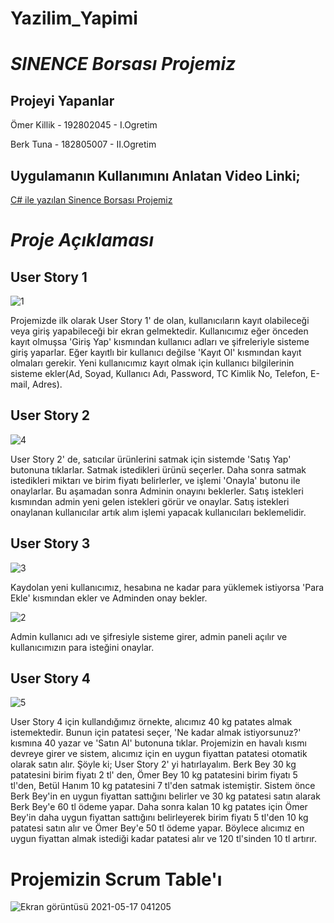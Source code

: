 # Yazilim_Yapimi
# *SINENCE Borsası Projemiz*

## Projeyi Yapanlar
Ömer Killik - 192802045 - I.Ogretim

Berk Tuna - 182805007 - II.Ogretim

## Uygulamanın Kullanımını Anlatan Video Linki;
[C# ile yazılan Sinence Borsası Projemiz](https://www.youtube.com/watch?v=OelW3Pob4Rc)
# *Proje Açıklaması*

## User Story 1

![1](https://user-images.githubusercontent.com/84200869/118417783-53bf0080-b6be-11eb-9d72-23d48653f248.png)

Projemizde ilk olarak User Story 1' de olan, kullanıcıların kayıt olabileceği veya giriş yapabileceği bir ekran gelmektedir. Kullanıcımız eğer önceden kayıt olmuşsa 'Giriş Yap' kısmından kullanıcı adları ve şifreleriyle sisteme giriş yaparlar. Eğer kayıtlı bir kullanıcı değilse 'Kayıt Ol' kısmından kayıt olmaları gerekir. Yeni kullanıcımız kayıt olmak için kullanıcı bilgilerinin sisteme ekler(Ad, Soyad, Kullanıcı Adı, Password, TC Kimlik No, Telefon, E-mail, Adres).

## User Story 2

![4](https://user-images.githubusercontent.com/84200869/118418221-35f29b00-b6c0-11eb-848b-e8c02ff8bf31.png)

User Story 2' de, satıcılar ürünlerini satmak için sistemde 'Satış Yap' butonuna tıklarlar. Satmak istedikleri ürünü seçerler. Daha sonra satmak istedikleri miktarı ve birim fiyatı belirlerler, ve işlemi 'Onayla' butonu ile onaylarlar. Bu aşamadan sonra Adminin onayını beklerler. Satış istekleri kısmından admin yeni gelen istekleri görür ve onaylar. Satış istekleri onaylanan kullanıcılar artık alım işlemi yapacak kullanıcıları beklemelidir.

## User Story 3

![3](https://user-images.githubusercontent.com/84200869/118418286-836f0800-b6c0-11eb-9e28-505558132e60.png)

Kaydolan yeni kullanıcımız, hesabına ne kadar para yüklemek istiyorsa 'Para Ekle' kısmından ekler ve Adminden onay bekler.

![2](https://user-images.githubusercontent.com/84200869/118418380-e6609f00-b6c0-11eb-820f-9e5c8b6f60a8.png)

Admin kullanıcı adı ve şifresiyle sisteme girer, admin paneli açılır ve kullanıcımızın para isteğini onaylar.

## User Story 4

![5](https://user-images.githubusercontent.com/84200869/118418991-612ab980-b6c3-11eb-88e4-679f35f6487b.png)

 User Story 4 için kullandığımız örnekte, alıcımız 40 kg patates almak istemektedir. Bunun için patatesi seçer, 'Ne kadar almak istiyorsunuz?' kısmına 40 yazar ve 'Satın Al' butonuna tıklar. Projemizin en havalı kısmı devreye girer ve sistem, alıcımız için en uygun fiyattan patatesi otomatik olarak satın alır. Şöyle ki;
 User Story 2' yi hatırlayalım. Berk Bey 30 kg patatesini birim fiyatı 2 tl' den, Ömer Bey 10 kg patatesini birim fiyatı 5 tl'den, Betül Hanım 10 kg patatesini 7 tl'den satmak istemiştir. Sistem önce Berk Bey'in en uygun fiyattan sattığını belirler ve 30 kg patatesi satın alarak Berk Bey'e 60 tl ödeme yapar. Daha sonra kalan 10 kg patates için Ömer Bey'in daha uygun fiyattan sattığını belirleyerek birim fiyatı 5 tl'den 10 kg patatesi satın alır ve Ömer Bey'e 50 tl ödeme yapar. Böylece alıcımız en uygun fiyattan almak istediği kadar patatesi alır ve 120 tl'sinden 10 tl artırır.

# Projemizin Scrum Table'ı

![Ekran görüntüsü 2021-05-17 041205](https://user-images.githubusercontent.com/84200869/118420032-69382880-b6c6-11eb-9bbd-abcf93b4161a.png)
